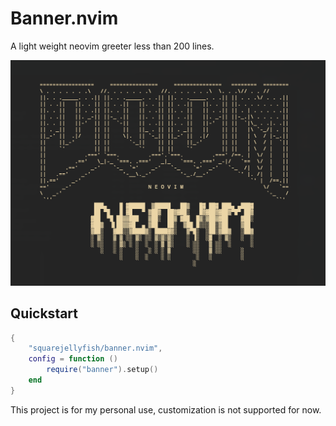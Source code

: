 Banner.nvim
====

A light weight neovim greeter less than 200 lines.

![Default Banner](banner.png "Default Banner")

## Quickstart

```lua
{
    "squarejellyfish/banner.nvim",
    config = function ()
        require("banner").setup()
    end
}
```

This project is for my personal use, customization is not supported for now.
